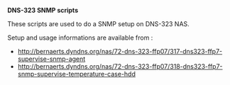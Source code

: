 **DNS-323 SNMP scripts**

These scripts are used to do a SNMP setup on DNS-323 NAS.

Setup and usage informations are available from :
  * http://bernaerts.dyndns.org/nas/72-dns-323-ffp07/317-dns323-ffp7-supervise-snmp-agent
  * http://bernaerts.dyndns.org/nas/72-dns-323-ffp07/318-dns323-ffp7-snmp-supervise-temperature-case-hdd
